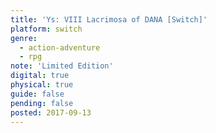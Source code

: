 ```yaml
---
title: 'Ys: VIII Lacrimosa of DANA [Switch]'
platform: switch
genre:
  - action-adventure
  - rpg
note: 'Limited Edition'
digital: true
physical: true
guide: false
pending: false
posted: 2017-09-13
---
```

